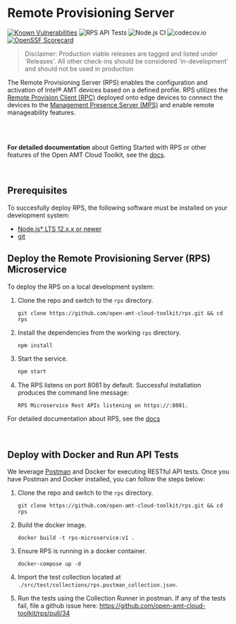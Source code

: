 # Remote Provisioning Server

[![Known Vulnerabilities](https://snyk.io/test/github/open-amt-cloud-toolkit/rps/badge.svg?targetFile=package.json)](https://snyk.io/test/github/open-amt-cloud-toolkit/rps?targetFile=package.json) ![RPS API Tests](https://github.com/open-amt-cloud-toolkit/rps/workflows/RPS%20API%20Tests/badge.svg) ![Node.js CI](https://github.com/open-amt-cloud-toolkit/rps/workflows/Node.js%20CI/badge.svg) ![codecov.io](https://codecov.io/github/open-amt-cloud-toolkit/rps/coverage.svg?branch=main) [![OpenSSF Scorecard](https://api.securityscorecards.dev/projects/github.com/open-amt-cloud-toolkit/rps/badge)](https://api.securityscorecards.dev/projects/github.com/open-amt-cloud-toolkit/rps)


> Disclaimer: Production viable releases are tagged and listed under 'Releases'.  All other check-ins should be considered 'in-development' and should not be used in production

The Remote Provisioning Server (RPS) enables the configuration and activation of Intel® AMT devices based on a defined profile. RPS utilizes the [Remote Provision Client (RPC)](https://github.com/open-amt-cloud-toolkit/rps) deployed onto edge devices to connect the devices to the [Management Presence Server (MPS)](https://github.com/open-amt-cloud-toolkit/mps) and enable remote manageability features.

<br><br>

**For detailed documentation** about Getting Started with RPS or other features of the Open AMT Cloud Toolkit, see the [docs](https://open-amt-cloud-toolkit.github.io/docs/).

<br>

## Prerequisites

To succesfully deploy RPS, the following software must be installed on your development system:

- [Node.js* LTS 12.x.x or newer](https://nodejs.org/en/)
- [git](https://git-scm.com/downloads)


## Deploy the Remote Provisioning Server (RPS) Microservice

To deploy the RPS on a local development system: 

1. Clone the repo and switch to the `rps` directory.

    ```
    git clone https://github.com/open-amt-cloud-toolkit/rps.git && cd rps
    ```

2. Install the dependencies from the working `rps` directory.

    ``` bash
    npm install
    ```

3. Start the service.

    ``` bash
    npm start
    ```

4. The RPS listens on port 8081 by default. Successful installation produces the command line message:

    ```
    RPS Microservice Rest APIs listening on https://:8081.
    ```
    
For detailed documentation about RPS, see the [docs](https://open-amt-cloud-toolkit.github.io/docs/)

<br>

## Deploy with Docker and Run API Tests

We leverage [Postman](https://www.postman.com/) and Docker for executing RESTful API tests. Once you have Postman and Docker installed, you can follow the steps below:

1. Clone the repo and switch to the `rps` directory.

    ```
    git clone https://github.com/open-amt-cloud-toolkit/rps.git && cd rps
    ```

2. Build the docker image.
    ```
    docker build -t rps-microservice:v1 .
    ```

3. Ensure RPS is running in a docker container.
    ```
    docker-compose up -d
    ```

4. Import the test collection located at `./src/test/collections/rps.postman_collection.json`.

5. Run the tests using the Collection Runner in postman. If any of the tests fail, file a github issue here: https://github.com/open-amt-cloud-toolkit/rps/pull/34

